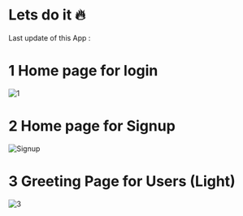 # Lets do it 🔥
Last update of this App :

# 1 Home page for login
![1](https://user-images.githubusercontent.com/44306060/215888928-9753db11-2151-46b6-9586-7229ae4b5dab.png)

# 2 Home page for Signup
![Signup](https://user-images.githubusercontent.com/44306060/215888575-f76d613b-db80-4529-a42e-ec13b9670a58.png)

# 3 Greeting Page for Users (Light)
![3](https://user-images.githubusercontent.com/44306060/215889473-400e40a0-9a7d-4858-81e1-4385f2490628.png)


